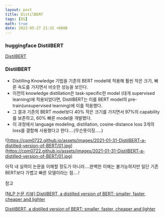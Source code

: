 ```yaml
---
layout: post
title: DistilBERT
tags: [DS]
math: true
date: 2022-05-27 21:32 +0800
---
```


### huggingface DistilBERT

[DistilBERT](https://huggingface.co/docs/transformers/model_doc/distilbert)

### DistilBERT

- Distilling Knowledge 기법을 기존의 BERT model에 적용해 훨씬 작은 크기, 빠른 속도를 가지면서 비슷한 성능을 보인다.
- 이전의 knowledge distillation은 task-specific한 model (대개 supervised learning)에 적용되었다면, DistilBERT는 이를 BERT model의 pre-train(unsupervised learning)에 이를 적용했다.
- 그 결과 기존의 BERT model보다 40% 작은 크기를 가지면서 97%의 capability를 보존하고, 60% 빠른 model을 개발했다.
- 이 과정에서 language modeling, distillation, cosine-distance loss 3개의 loss를 결합해 사용했다고 한다….(무슨뜻이징…..)

![https://cpm0722.github.io/assets/images/2021-01-31-DistilBERT-a-distilled-version-of-BERT/01.jpg](https://cpm0722.github.io/assets/images/2021-01-31-DistilBERT-a-distilled-version-of-BERT/01.jpg)

아직 내 실력이 논문을 이해할 정도가 아니라….완벽한 이해는 불가능하지만 일단 기존 BERT보다 가볍고 빠른 모델이라는 점….!

참고

[[NLP 논문 리뷰] DistilBERT, a distilled version of BERT: smaller, faster, cheaper and lighter](https://cpm0722.github.io/paper-review/distilbert-a-distilled-version-of-bert-smaller-faster-cheaper-and-lighter)

[](https://arxiv.org/pdf/1910.01108.pdf)

[DistilBERT, a distilled version of BERT: smaller, faster, cheaper and lighter](https://arxiv.org/abs/1910.01108)